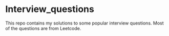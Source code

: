 # Interview_questions
This repo contains my solutions to some popular interview questions. Most of the questions are from Leetcode. 
